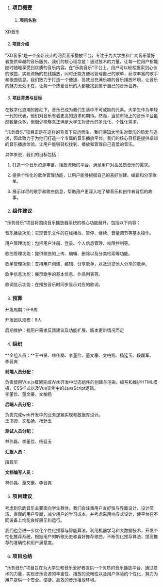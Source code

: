 1.  ### **项目概要**

    1.  #### **项目名称**

XD音乐

2.  #### **项目介绍**

"XD音乐"是一个全新设计的网页音乐播放平台，专注于为大学生和广大音乐爱好者提供卓越的音乐服务。我们的核心理念是：通过技术的力量，让每一位用户都能随时随地享受到优质的音乐内容。在"乐韵音乐"平台上，用户可以轻松搜索到心仪的歌曲，实现流畅的在线播放，同时还能方便地管理自己的歌单，获取丰富的歌手和歌曲信息。我们致力于打造一个便捷、高效且充满乐趣的音乐播放环境，让音乐的魅力无处不在，让每一个热爱音乐的人都能找到属于自己的音乐世界。

3.  #### **项目背景与目标**

在数字化浪潮的推动下，音乐已成为我们生活中不可或缺的元素。大学生作为年轻一代的代表，他们对音乐有着更高的追求和期待。然而，当前市场上的音乐平台虽然数量众多，但很少能够真正满足大学生对音乐的多元化、个性化需求。

"乐韵音乐"项目正是在这样的背景下应运而生。我们深知大学生对音乐的热爱与追求，因此致力于为他们打造一个专属的音乐播放平台。我们的核心目标是提供卓越的音乐播放体验，让用户能够轻松找到、播放和管理自己喜爱的音乐。

具体来说，我们的目标包括：

1)  打造一个音乐资源丰富、播放流畅的平台，满足用户对高品质音乐的需求。

2)  提供个性化的歌单管理功能，让用户能够根据自己的喜好创建、编辑和分享歌单。

3)  展示详尽的歌手和歌曲信息，帮助用户更深入地了解音乐和创作者背后的故事。

2.  ### **组件建议**

"乐韵音乐"项目将围绕音乐播放器系统的核心功能展开，包括以下内容：

音乐播放功能：实现音乐文件的在线播放、暂停、继续、音量调节等基本操作。

用户管理功能：包括用户注册、登录、个人信息管理、权限控制等。

歌曲管理功能：提供歌曲的上传、编辑、删除以及分类检索等功能。

歌单管理功能：支持用户创建、编辑、分享歌单，以及浏览他人分享的歌单。

歌手信息功能：展示歌手的基本信息、作品列表等。

歌词显示功能：在播放音乐时同步显示对应的歌词。

3.  ### **预算**

开发周期：6-8周

开发团队规模：8人

后期维护：视用户需求反馈建议及功能扩展，版本更新情况而定

4.  ### **组织**

**全组人员：**王书贤、林伟磊、李堇俭、董文豪、文柏扬、杨廷玉、段磊军、李晋爽

**前端人员分配：**

负责使用Vue.js框架完成Web开发中动态组件的创建与渲染，编写和维护HTML模板、CSS样式以及Vue实例中的JavaScript逻辑。\
李堇俭、董文豪、文柏扬

**后端人员分配：**

负责完成web开发中的业务逻辑实现和数据库设计。\
王书贤、文柏扬、杨廷玉

**测试人员分配：**

林伟磊、李堇俭、杨廷玉

**汇报人员：**

段磊军

**文档编写人员：**

林伟磊、董文豪、李晋爽

5.  ### **项目建议**

考虑到乐韵音乐主要面向学生群体，我们会注重用户友好性与界面设计，设计简洁、直观的用户界面，减少用户的学习成本。并考虑采用响应式设计，使平台在不同设备上均能良好展示和运行。

我们也会进一步优化个性化推荐与智能算法，利用机器学习和大数据技术，开发个性化推荐系统，根据用户的听歌历史和喜好推荐歌曲。不断优化推荐算法，提高推荐的准确性和用户满意度。

6.  ### **项目总结**

"乐韵音乐"项目旨在为大学生和音乐爱好者提供一个优质的音乐播放平台。通过技术的力量，实现音乐资源的丰富性、播放的流畅性以及用户体验的个性化，努力为用户提供一个安全、便捷、高效的音乐播放环境。
